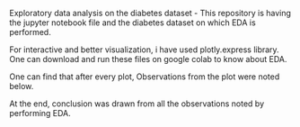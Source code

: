 Exploratory data analysis on the diabetes dataset - This repository is having the jupyter notebook file and the diabetes dataset on which EDA is performed. 

For interactive and better visualization, i have used plotly.express library. One can download and run these files on google colab to know about EDA.

One can find that after every plot, Observations from the plot were noted below. 

At the end, conclusion was drawn from all the observations noted by performing EDA.

